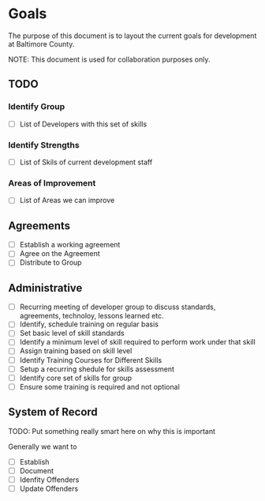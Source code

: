 # Goals
The purpose of this document is to layout the current goals for development at Baltimore County.

NOTE: This document is used for collaboration purposes only.

## TODO

### Identify Group
* [ ] List of Developers with this set of skills

### Identify Strengths
* [ ] List of Skils of current development staff

### Areas of Improvement
* [ ] List of Areas we can improve

## Agreements
* [ ] Establish a working agreement
* [ ] Agree on the Agreement 
* [ ] Distribute to Group

## Administrative
* [ ] Recurring meeting of developer group to discuss standards, agreements, technoloy, lessons learned etc.
* [ ] Identify, schedule training on regular basis
* [ ] Set basic level of skill standards
* [ ] Identify a minimum level of skill required to perform work under that skill
* [ ] Assign training based on skill level
* [ ] Identify Training Courses for Different Skills
* [ ] Setup a recurring shedule for skills assessment
* [ ] Identify core set of skills for group
* [ ] Ensure some training is required and not optional

## System of Record
TODO: Put something really smart here on why this is important

Generally we want to 
* [ ] Establish
* [ ] Document
* [ ] Idenfity Offenders
* [ ] Update Offenders
